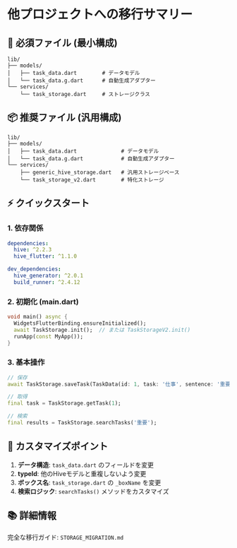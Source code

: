 # 他プロジェクトへの移行サマリー

## 🚀 必須ファイル (最小構成)

```
lib/
├── models/
│   ├── task_data.dart        # データモデル
│   └── task_data.g.dart      # 自動生成アダプター
└── services/
    └── task_storage.dart     # ストレージクラス
```

## 📦 推奨ファイル (汎用構成)

```
lib/
├── models/
│   ├── task_data.dart              # データモデル
│   └── task_data.g.dart            # 自動生成アダプター
└── services/
    ├── generic_hive_storage.dart   # 汎用ストレージベース
    └── task_storage_v2.dart        # 特化ストレージ
```

## ⚡ クイックスタート

### 1. 依存関係
```yaml
dependencies:
  hive: ^2.2.3
  hive_flutter: ^1.1.0

dev_dependencies:
  hive_generator: ^2.0.1
  build_runner: ^2.4.12
```

### 2. 初期化 (main.dart)
```dart
void main() async {
  WidgetsFlutterBinding.ensureInitialized();
  await TaskStorage.init();  // または TaskStorageV2.init()
  runApp(const MyApp());
}
```

### 3. 基本操作
```dart
// 保存
await TaskStorage.saveTask(TaskData(id: 1, task: '仕事', sentence: '重要'));

// 取得
final task = TaskStorage.getTask(1);

// 検索
final results = TaskStorage.searchTasks('重要');
```

## 🔧 カスタマイズポイント

1. **データ構造**: `task_data.dart` のフィールドを変更
2. **typeId**: 他のHiveモデルと重複しないよう変更
3. **ボックス名**: `task_storage.dart` の `_boxName` を変更
4. **検索ロジック**: `searchTasks()` メソッドをカスタマイズ

## 📚 詳細情報

完全な移行ガイド: `STORAGE_MIGRATION.md`
